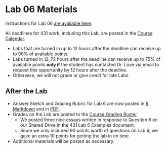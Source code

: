 # Lab 06 Materials

Instructions for Lab 06 [are available here](https://github.com/THOMASELOVE/431-2021/blob/main/labs/lab06/lab06.md).

All deadlines for 431 work, including this Lab, are posted in the [Course Calendar](https://thomaselove.github.io/431/calendar.html).

- Labs that are turned in up to 12 hours after the deadline can receive up to 90% of available points.
- Labs turned in 12-72 hours after the deadline can receive up to 75% of available points **only if** the student has contacted Dr. Love via email to request this opportunity by 12 hours after the deadline. 
- Otherwise, we will not grade or give credit for late Labs.

## After the Lab

- Answer Sketch and Grading Rubric for Lab 6 are now posted in [R Markdown](https://github.com/THOMASELOVE/431-2021/blob/main/labs/lab06/sketch/lab06_sketch.Rmd) and in [PDF](https://github.com/THOMASELOVE/431-2021/blob/main/labs/lab06/sketch/lab06_sketch.pdf).
- Grades on the Lab are posted to the [Course Grading Roster](https://bit.ly/431-2021-grades). 
  - We posted three nice essays written in response to Question 6 on our Shared Drive in the 431 Lab 6 Examples document.
  - Since we only included 90 points worth of questions on Lab 6, we gave an extra 10 points for getting the lab in on time.
- Additional materials will be posted as necessary.
